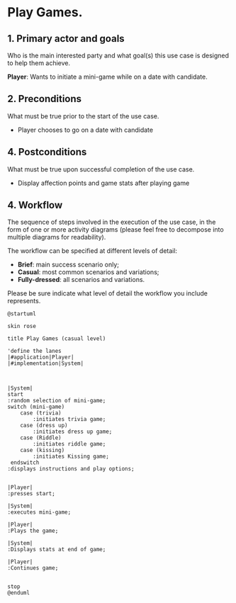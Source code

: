 # Play Games.

## 1. Primary actor and goals
Who is the main interested party and what goal(s) this use case is designed to help them achieve. 

__Player__: Wants to initiate a mini-game while on a date with candidate.


## 2. Preconditions

What must be true prior to the start of the use case.

* Player chooses to go on a date with candidate

## 4. Postconditions

What must be true upon successful completion of the use case.

* Display affection points and game stats after playing game

## 4. Workflow

The sequence of steps involved in the execution of the use case, in the form of one or more activity diagrams (please feel free to decompose into multiple diagrams for readability).

The workflow can be specified at different levels of detail:

* __Brief__: main success scenario only;
* __Casual__: most common scenarios and variations;
* __Fully-dressed__: all scenarios and variations.

Please be sure indicate what level of detail the workflow you include represents.


```plantuml
@startuml

skin rose

title Play Games (casual level)

'define the lanes
|#application|Player|
|#implementation|System|



|System|
start
:random selection of mini-game;
switch (mini-game)
    case (trivia)
        :initiates trivia game;
    case (dress up)
        :initiates dress up game;
    case (Riddle)
        :initiates riddle game;
    case (kissing)
        :initiates Kissing game;
 endswitch
:displays instructions and play options;


|Player|
:presses start;

|System|
:executes mini-game;

|Player|
:Plays the game;

|System|
:Displays stats at end of game;

|Player|
:Continues game;


stop
@enduml